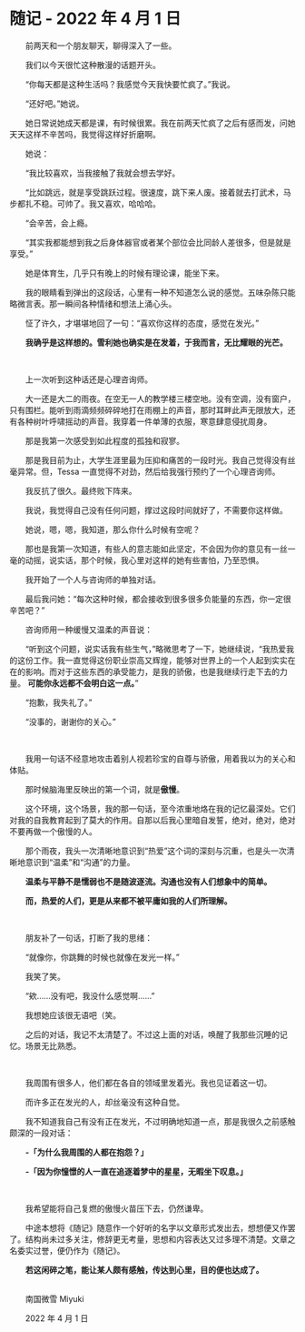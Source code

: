 # 随记 - 2022 年 4 月 1 日

　　前两天和一个朋友聊天，聊得深入了一些。

　　我们以今天很忙这种散漫的话题开头。

　　“你每天都是这种生活吗？我感觉今天我快要忙疯了。”我说。

　　“还好吧。”她说。

　　她日常说她成天都是课，有时候很累。我在前两天忙疯了之后有感而发，问她天天这样不辛苦吗，我觉得这样好折磨啊。

　　她说：

　　“我比较喜欢，当我接触了我就会想去学好。

　　“比如跳远，就是享受跳跃过程。很速度，跳下来人废。接着就去打武术，马步都扎不稳。可帅了。我又喜欢，哈哈哈。

　　“会辛苦，会上瘾。

　　“其实我都能想到我之后身体器官或者某个部位会比同龄人差很多，但是就是享受。”

　　她是体育生，几乎只有晚上的时候有理论课，能坐下来。

　　我的眼睛看到弹出的这段话，心里有一种不知道怎么说的感觉。五味杂陈只能略微言表。那一瞬间各种情绪和想法上涌心头。

　　怔了许久，才堪堪地回了一句：“喜欢你这样的态度，感觉在发光。”

　　**我确乎是这样想的。雪利她也确实是在发着，于我而言，无比耀眼的光芒。**

<br>

　　上一次听到这种话还是心理咨询师。

　　大一还是大二的雨夜。在空无一人的教学楼三楼空地。没有空调，没有窗户，只有围栏。能听到雨滴频频碎碎地打在雨棚上的声音，那时耳畔此声无限放大，还有各种树叶呼啸摇动的声音。我穿着一件单薄的衣服，寒意肆意侵扰周身。

　　那是我第一次感受到如此程度的孤独和寂寥。

　　那是我目前为止，大学生涯里最为压抑和痛苦的一段时光。我自己觉得没有丝毫异常。但，Tessa 一直觉得不对劲，然后给我强行预约了一个心理咨询师。

　　我反抗了很久。最终败下阵来。

　　我说，我觉得自己没有任何问题，撑过这段时间就好了，不需要你这样做。

　　她说，嗯，嗯，我知道，那么你什么时候有空呢？

　　那也是我第一次知道，有些人的意志能如此坚定，不会因为你的意见有一丝一毫的动摇，说实话，那个时候，我心里对这样的她有些害怕，乃至恐惧。

　　我开始了一个人与咨询师的单独对话。

　　最后我问她：“每次这种时候，都会接收到很多很多负能量的东西，你一定很辛苦吧？”

　　咨询师用一种缓慢又温柔的声音说：

　　“听到这个问题，说实话我有些生气，”略微思考了一下，她继续说，“我热爱我的这份工作。我一直觉得这份职业崇高又辉煌，能够对世界上的一个人起到实实在在的影响。而对于这些东西的承受能力，是我的骄傲，也是我继续行走下去的力量。 **可能你永远都不会明白这一点。**”

　　“抱歉，我失礼了。”

　　“没事的，谢谢你的关心。”

<br>

　　我用一句话不经意地攻击着别人视若珍宝的自尊与骄傲，用着我以为的关心和体贴。

　　那时候脑海里反映出的第一个词，就是**傲慢**。

　　这个环境，这个场景，我的那一句话，至今浓重地烙在我的记忆最深处。它们对我的自我教育起到了莫大的作用。自那以后我心里暗自发誓，绝对，绝对，绝对不要再做一个傲慢的人。

　　那个雨夜，我头一次清晰地意识到“热爱”这个词的深刻与沉重，也是头一次清晰地意识到“温柔”和“沟通”的力量。

　　**温柔与平静不是懦弱也不是随波逐流。沟通也没有人们想象中的简单。**

　　**而，热爱的人们，更是从来都不被平庸如我的人们所理解。**

<br>

　　朋友补了一句话，打断了我的思绪：

　　“就像你，你跳舞的时候也就像在发光一样。”

　　我笑了笑。

　　“欸……没有吧，我没什么感觉啊……”

　　我想她应该很无语吧（笑。

　　之后的对话，我记不太清楚了。不过这上面的对话，唤醒了我那些沉睡的记忆。场景无比熟悉。

<br>

　　我周围有很多人，他们都在各自的领域里发着光。我也见证着这一切。

　　而许多正在发光的人，却丝毫没有这种自觉。

　　我不知道我自己有没有正在发光，不过明确地知道一点，那是我很久之前感触颇深的一段对话：

　　**\-「为什么我周围的人都在抱怨？」**

　　**\-「因为你憧憬的人一直在追逐着梦中的星星，无暇坐下叹息。」**

<br>

　　我希望能将自己复燃的傲慢火苗压下去，仍然谦卑。

　　中途本想将《随记》随意作一个好听的名字以文章形式发出去，想想便又作罢了。结构尚未过多关注，修辞更无考量，思想和内容表达又过多理不清楚。文章之名委实过誉，便仍作为《随记》。

　　**若这闲碎之笔，能让某人颇有感触，传达到心里，目的便也达成了。**

<br>
　　南国微雪 Miyuki

　　2022 年 4 月 1 日

